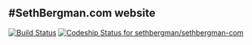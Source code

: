 #SethBergman.com website
---------------------------------

[![Build Status](https://drone.io/github.com/sethbergman/sethbergman-com/status.png)](https://drone.io/github.com/sethbergman/sethbergman-com/latest)
[ ![Codeship Status for sethbergman/sethbergman-com](https://codeship.com/projects/ec2f11d0-1552-0134-08e1-629beb250221/status?branch=master)](https://codeship.com/projects/158070)
